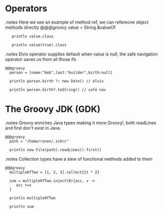 <!SLIDE title-slide>

# Operators #

<!SLIDE  execute>
.notes Here we see an example of method ref, we can referecne object methods directly
    @@@groovy
       value = String.&valueOf 

       println value.class

       println value(true).class

<!SLIDE  execute>
.notes Elvis operator supplies default when value is null, the safe navigation operator saves us from all those ifs

    @@@groovy
      person = [name:"bob",last:"builder",birth:null]

      println person.birth ?: new Date() // elvis

      println person.birth?.toString() // safe nav

<!SLIDE title-slide>

# The Groovy JDK (GDK) #

<!SLIDE  execute>

.notes Groovy enriches Java types making it more Groovy!, both readLines and first don't exist in Java.

    @@@groovy
      path = "/home/ronen/.zshrc"

      println new File(path).readLines().first()

<!SLIDE  execute>
.notes Collection types have a slew of functional methods added to them

    @@@groovy
      multipleOfTwo = [1, 2, 3].collect{it * 2} 

      sum = multipleOfTwo.inject(0){acc, v ->
         acc +=v
      }

      println multipleOfTwo

      println sum

